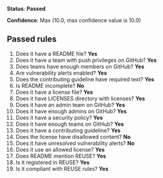 **Status**: **Passed**

**Confidence**: Max (10.0, max confidence value is 10.0)







## Passed rules
1.   Does it have a README file? **Yes**
1.   Does it have a team with push privileges on GitHub? **Yes**
1.   Does teams have enough members on GitHub? **Yes**
1.   Are vulnerability alerts enabled? **Yes**
1.   Does the contributing guideline have required text? **Yes**
1.   Is README incomplete? **No**
1.   Does it have a license file? **Yes**
1.   Does it have LICENSES directory with licenses? **Yes**
1.   Does it have an admin team on GitHub? **Yes**
1.   Does it have enough admins on GitHub? **Yes**
1.   Does it have a security policy? **Yes**
1.   Does it have enough teams on GitHub? **Yes**
1.   Does it have a contributing guideline? **Yes**
1.   Does the license have disallowed content? **No**
1.   Does it have unresolved vulnerability alerts? **No**
1.   Does it use an allowed license? **Yes**
1.   Does README mention REUSE? **Yes**
1.   Is it registered in REUSE? **Yes**
1.   Is it compliant with REUSE rules? **Yes**



